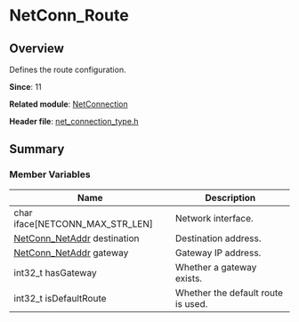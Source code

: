 # NetConn_Route

## Overview

Defines the route configuration.

**Since**: 11

**Related module**: [NetConnection](capi-netconnection.md)

**Header file**: [net_connection_type.h](capi-net-connection-type-h.md)

## Summary

### Member Variables

| Name| Description|
| -- | -- |
| char iface[NETCONN_MAX_STR_LEN] | Network interface.|
| [NetConn_NetAddr](capi-netconnection-netconn-netaddr.md) destination | Destination address.|
| [NetConn_NetAddr](capi-netconnection-netconn-netaddr.md) gateway | Gateway IP address.|
| int32_t hasGateway | Whether a gateway exists.|
| int32_t isDefaultRoute | Whether the default route is used. |
